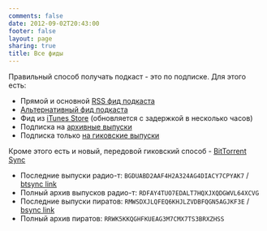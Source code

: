 ```yaml
---
comments: false
date: 2012-09-02T20:43:00
footer: false
layout: page
sharing: true
title: Все фиды
---
```


Правильный способ получать подкаст - это по подписке. Для этого есть:

- Прямой и основной [RSS фид подкаста](http://feeds.rucast.net/radio-t)
- [Альтернативный фид подкаста](http://www.radio-t.com/podcast.rss)
- Фид из [iTunes Store](http://phobos.apple.com/WebObjects/MZStore.woa/wa/viewPodcast?id=256504435) (обновляется с задержкой в несколько часов)
- Подписка на [архивные выпуски](http://www.radio-t.com/podcast-archives.rss)
- Подписка только [на гиковские выпуски](http://feeds.rucast.net/radio-t-special)


Кроме этого есть и новый, передовой гиковский способ - [BitTorrent Sync](http://labs.bittorrent.com/experiments/sync.html)

- Последние выпуски радио-т: `BGDUABD2AAF4H2A324AG4DIACY7CPYAK7` / [btsync link](https://link.getsync.com/?f=radiot.bts&sz=89E7&s=J6SX7OETPH43V3JNB5P44NSSQDTIH7X5&i=CZZP5PYY4PWB37P2VZFEPZW772777GSLA&p=CA4QYULQH5SZDVDUGQABP5Q2GG3NEA6N)
- Полный архив выпусков радио-т: `RDFAY4TUO7EDALT7HQXJXQDGWVL64XCVG`
- Последние выпуски пиратов: `RMWSDXJLQFEQ6KHJLZVDBFQGN5AGJKF3E` / [bsync link](https://link.getsync.com/?f=pirates.bts&sz=22E6&s=GYPPI5QX3XWPPCQFH5RQHIUEL6LRBNWGVATG6LTDQ6SJF3W2K4WA&i=CNCO6T7NKZY63STEE7ABS5YHX5LEWT6C5&p=CA4QYULQH5SZDVDUGQABP5Q2GG3NEA6N)
- Полный архив пиратов: `RRWK5KKQGHFKUEAG3M7CMX7TS3BRXZHSS`
